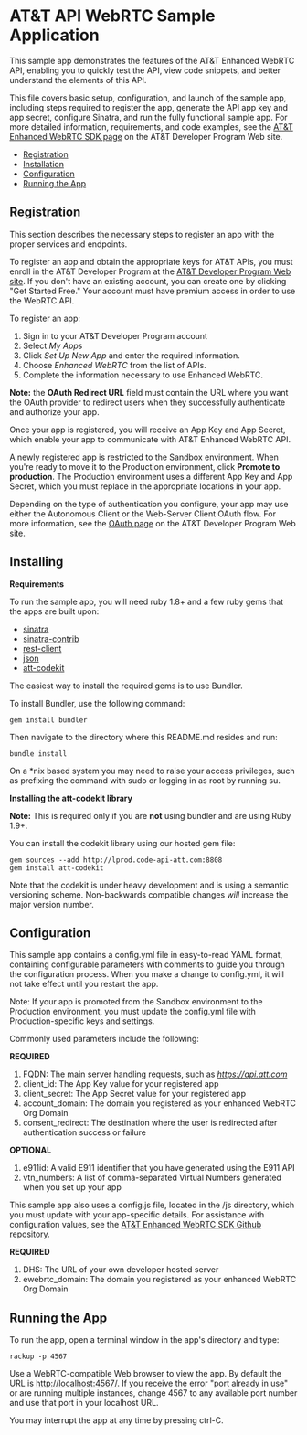 # AT&T API WebRTC Sample Application

This sample app demonstrates the features of the AT&T Enhanced WebRTC API, enabling you to quickly test the
API, view code snippets, and better understand the elements of this API.

This file covers basic setup, configuration, and launch of the sample app, including steps required to register the app, generate the API app key and app secret, configure Sinatra, and run the fully functional sample
app. For more detailed information, requirements, and code examples, see the [AT&T Enhanced WebRTC SDK page](http://developer.att.com/sdks-plugins/enhanced-webrtc) on the AT&T Developer Program Web site.

 - [Registration](#registration)
 - [Installation](#install)
 - [Configuration](#config)
 - [Running the App](#running)

## <a name="registration"></a> Registration

This section describes the necessary steps to register an app with
the proper services and endpoints.

To register an app and obtain the appropriate keys for AT&T APIs, you must enroll in the AT&T Developer
Program at the
[AT&T Developer Program Web site](http://developer.att.com/). If you don't have an existing account, you can create one by clicking "Get Started Free." Your account must have premium access in order to use the
WebRTC API.

To register an app:

1. Sign in to your AT&T Developer Program account
2. Select _My Apps_
3. Click _Set Up New App_ and enter the required information.
4. Choose _Enhanced WebRTC_ from the list of APIs.
5. Complete the information necessary to use Enhanced WebRTC.

**Note:** the **OAuth Redirect URL** field must contain
the URL where you want the OAuth provider to redirect users when they
successfully authenticate and authorize your app.

Once your app is registered, you will receive
an App Key and App Secret, which enable your app to communicate
with AT&T Enhanced WebRTC API.

A newly registered app is restricted to the Sandbox
environment. When you're ready to move it to the Production environment, click
**Promote to production**. The Production environment uses a different App Key and App Secret, which you must replace in the appropriate locations in your app.

Depending on the type of authentication you configure, your app may use
either the Autonomous Client or the Web-Server Client OAuth flow. For more information, see the
[OAuth page](https://developer.att.com/apis/oauth-2/docs) on the AT&T Developer Program Web site.

## <a name="install"></a> Installing

**Requirements**

To run the sample app, you will need ruby 1.8+ and a few ruby gems that the
apps are built upon:
  
* [sinatra](http://www.sinatrarb.com/) 
* [sinatra-contrib](https://github.com/sinatra/sinatra-contrib)
* [rest-client](https://github.com/rest-client/rest-client)
* [json](http://json.rubyforge.org/)
* [att-codekit](https://github.com/attdevsupport/codekit-ruby)
  
The easiest way to install the required gems is to use Bundler.

To install Bundler, use the following command:

    gem install bundler

Then navigate to the directory where this README.md resides and run:

    bundle install

On a \*nix based system you may need to raise your access privileges, such as 
prefixing the command with sudo or logging in as root by running su.

**Installing the att-codekit library**

**Note:** This is required only if you are **not** using bundler and are using Ruby
1.9+.

You can install the codekit library using our hosted gem file:

    gem sources --add http://lprod.code-api-att.com:8808
    gem install att-codekit

Note that the codekit is under heavy development and is using a semantic
versioning scheme. Non-backwards compatible changes *will* increase the
major version number.

## <a name="config"></a> Configuration

This sample app contains a config.yml file in easy-to-read YAML format, containing configurable parameters with comments to guide you through the configuration process. When you make a change to config.yml, it will not take effect until you restart the app. 

Note: If your app is promoted from the Sandbox environment to the Production
environment, you must update the config.yml file with Production-specific keys and settings.

Commonly used parameters include the following:

**REQUIRED**

1. FQDN: The main server handling requests, such as *https://api.att.com*
2. client_id: The App Key value for your registered app 
3. client_secret: The App Secret value for your registered app
4. account_domain:  The domain you registered as your enhanced WebRTC Org Domain
5. consent_redirect: The destination where the user is redirected after authentication success or failure

**OPTIONAL**

1. e911id: A valid E911 identifier that you have generated using the E911 API
2. vtn_numbers: A list of comma-separated Virtual Numbers generated when you set up your app

This sample app also uses a config.js file, located in the /js
directory, which you must update with your app-specific details. For assistance with configuration values, see the
[AT&T Enhanced WebRTC SDK Github repository](https://github.com/attdevsupport/ewebrtc-sdk).

**REQUIRED**

1. DHS: The URL of your own developer hosted server
2. ewebrtc_domain: The domain you registered as your enhanced WebRTC Org Domain


## <a name="running"></a> Running the App

To run the app, open a terminal window in the app's
directory and type:

    rackup -p 4567 

Use a WebRTC-compatible Web browser to view the app. By default the URL is
[http://localhost:4567/](http://localhost:4567/). If you receive the
error "port already in use" or are running multiple instances, change 4567 to
any available port number and use that port in your localhost URL.

You may interrupt the app at any time by pressing ctrl-C.
